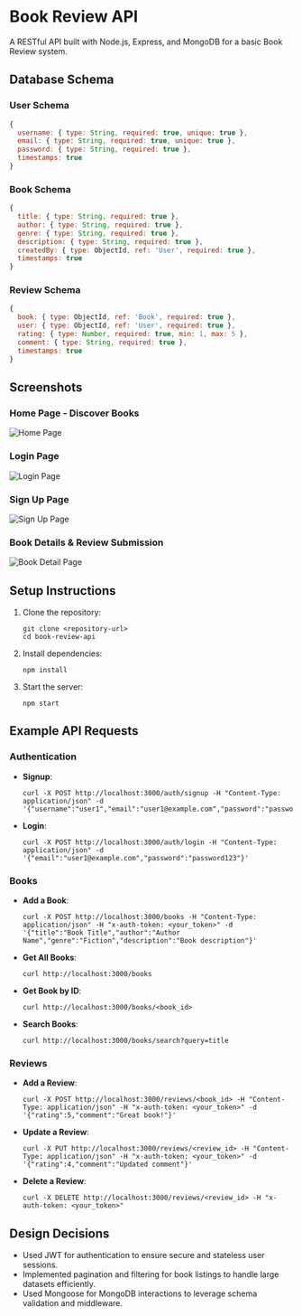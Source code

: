 # Book Review API

A RESTful API built with Node.js, Express, and MongoDB for a basic Book Review system.

## Database Schema

### User Schema
```javascript
{
  username: { type: String, required: true, unique: true },
  email: { type: String, required: true, unique: true },
  password: { type: String, required: true },
  timestamps: true
}
```

### Book Schema
```javascript
{
  title: { type: String, required: true },
  author: { type: String, required: true },
  genre: { type: String, required: true },
  description: { type: String, required: true },
  createdBy: { type: ObjectId, ref: 'User', required: true },
  timestamps: true
}
```

### Review Schema
```javascript
{
  book: { type: ObjectId, ref: 'Book', required: true },
  user: { type: ObjectId, ref: 'User', required: true },
  rating: { type: Number, required: true, min: 1, max: 5 },
  comment: { type: String, required: true },
  timestamps: true
}
```

## Screenshots

### Home Page - Discover Books
![Home Page](./screenshots/Screenshot%20(372).png)

### Login Page
![Login Page](./screenshots/Screenshot%20(371).png)

### Sign Up Page
![Sign Up Page](./screenshots/Screenshot%20(369).png)

### Book Details & Review Submission
![Book Detail Page](./screenshots/Screenshot%20(368).png)

## Setup Instructions

1. Clone the repository:
   ```
   git clone <repository-url>
   cd book-review-api
   ```

2. Install dependencies:
   ```
   npm install
   ```
   
3. Start the server:
   ```
   npm start
   ```

## Example API Requests

### Authentication

- **Signup**:
  ```
  curl -X POST http://localhost:3000/auth/signup -H "Content-Type: application/json" -d '{"username":"user1","email":"user1@example.com","password":"password123"}'
  ```

- **Login**:
  ```
  curl -X POST http://localhost:3000/auth/login -H "Content-Type: application/json" -d '{"email":"user1@example.com","password":"password123"}'
  ```

### Books

- **Add a Book**:
  ```
  curl -X POST http://localhost:3000/books -H "Content-Type: application/json" -H "x-auth-token: <your_token>" -d '{"title":"Book Title","author":"Author Name","genre":"Fiction","description":"Book description"}'
  ```

- **Get All Books**:
  ```
  curl http://localhost:3000/books
  ```

- **Get Book by ID**:
  ```
  curl http://localhost:3000/books/<book_id>
  ```

- **Search Books**:
  ```
  curl http://localhost:3000/books/search?query=title
  ```

### Reviews

- **Add a Review**:
  ```
  curl -X POST http://localhost:3000/reviews/<book_id> -H "Content-Type: application/json" -H "x-auth-token: <your_token>" -d '{"rating":5,"comment":"Great book!"}'
  ```

- **Update a Review**:
  ```
  curl -X PUT http://localhost:3000/reviews/<review_id> -H "Content-Type: application/json" -H "x-auth-token: <your_token>" -d '{"rating":4,"comment":"Updated comment"}'
  ```

- **Delete a Review**:
  ```
  curl -X DELETE http://localhost:3000/reviews/<review_id> -H "x-auth-token: <your_token>"
  ```

## Design Decisions

- Used JWT for authentication to ensure secure and stateless user sessions.
- Implemented pagination and filtering for book listings to handle large datasets efficiently.
- Used Mongoose for MongoDB interactions to leverage schema validation and middleware. 

